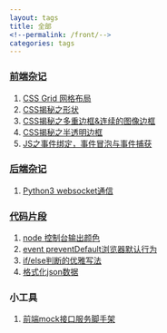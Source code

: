 ```yaml
---
layout: tags
title: 全部
<!--permalink: /front/-->
categories: tags
---
```


### [前端杂记](/tags/front.html)
1. [CSS Grid 网格布局](/blog/2017/08/14/01.html)  
2. [CSS揭秘之形状](/blog/2017/05/04/01.html)  
3. [CSS揭秘之多重边框&连续的图像边框](/blog/2017/04/18/01.html)  
4. [CSS揭秘之半透明边框](/blog/2017/04/10/01.html)  
5. [JS之事件绑定，事件冒泡与事件捕获](/blog/2017/02/19/01.html)  

### [后端杂记](/tags/end.html)
1. [Python3 websocket通信](/blog/2017/08/01/01.html)  

### [代码片段](/tags/code_snippet.html)
1. [node 控制台输出颜色](/code-snippet/node-color.html) 
2. [event preventDefault浏览器默认行为](/code-snippet/event-prevent-default.html)  
3. [if/else判断的优雅写法](/code-snippet/js-complex-judge.html)  
4. [格式化json数据](/code-snippet/json-format.html)  

### 小工具
1. [前端mock接口服务脚手架](/blog/2018/11/28/01.html)  

<!--### 随便写写-->
<!--[test](/essay/test.html)-->

